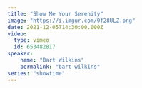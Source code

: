 ```yaml
---
title: "Show Me Your Serenity"
image: "https://i.imgur.com/9f28ULZ.png"
date: 2021-12-05T14:30:00.000Z
video:
  type: vimeo
  id: 653482817
speaker:
    name: "Bart Wilkins"
    permalink: "bart-wilkins"
series: "showtime"
---
```


